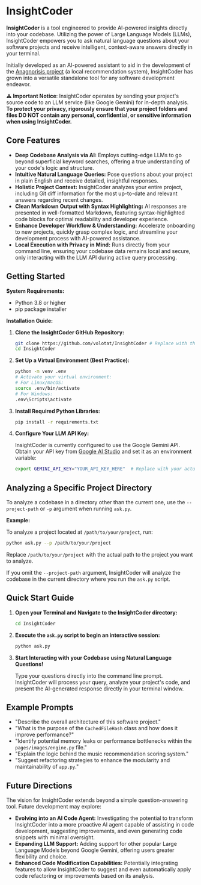 # InsightCoder

**InsightCoder** is a tool engineered to provide AI-powered insights directly into your codebase. Utilizing the power of Large Language Models (LLMs), InsightCoder empowers you to ask natural language questions about your software projects and receive intelligent, context-aware answers directly in your terminal.

Initially developed as an AI-powered assistant to aid in the development of the [Anagnorisis project](https://github.com/volotat/Anagnorisis) (a local recommendation system), InsightCoder has grown into a versatile standalone tool for any software development endeavor.

**⚠️ Important Notice**: InsightCoder operates by sending your project's source code to an LLM service (like Google Gemini) for in-depth analysis. **To protect your privacy, rigorously ensure that your project folders and files DO NOT contain any personal, confidential, or sensitive information when using InsightCoder.**

## Core Features

*   **Deep Codebase Analysis via AI:**  Employs cutting-edge LLMs to go beyond superficial keyword searches, offering a true understanding of your code's logic and structure.
*   **Intuitive Natural Language Queries:**  Pose questions about your project in plain English and receive detailed, insightful responses.
*   **Holistic Project Context:** InsightCoder analyzes your entire project, including Git diff information for the most up-to-date and relevant answers regarding recent changes.
*   **Clean Markdown Output with Syntax Highlighting:**  AI responses are presented in well-formatted Markdown, featuring syntax-highlighted code blocks for optimal readability and developer experience.
*   **Enhance Developer Workflow & Understanding:** Accelerate onboarding to new projects, quickly grasp complex logic, and streamline your development process with AI-powered assistance.
*   **Local Execution with Privacy in Mind:** Runs directly from your command line, ensuring your codebase data remains local and secure, only interacting with the LLM API during active query processing.

## Getting Started

**System Requirements:**

*   Python 3.8 or higher
*   pip package installer

**Installation Guide:**

1.  **Clone the InsightCoder GitHub Repository:**

    ```bash
    git clone https://github.com/volotat/InsightCoder # Replace with the actual repository URL
    cd InsightCoder
    ```

2.  **Set Up a Virtual Environment (Best Practice):**

    ```bash
    python -m venv .env
    # Activate your virtual environment:
    # For Linux/macOS:
    source .env/bin/activate
    # For Windows:
    .env\Scripts\activate
    ```

3.  **Install Required Python Libraries:**

    ```bash
    pip install -r requirements.txt
    ```

4.  **Configure Your LLM API Key:**

    InsightCoder is currently configured to use the Google Gemini API.  Obtain your API key from [Google AI Studio](https://makersuite.google.com/app/apikey) and set it as an environment variable:

    ```bash
    export GEMINI_API_KEY="YOUR_API_KEY_HERE"  # Replace with your actual API key
    ```

## Analyzing a Specific Project Directory

To analyze a codebase in a directory other than the current one, use the `--project-path` or `-p` argument when running `ask.py`.

**Example:**

To analyze a project located at `/path/to/your/project`, run:

```bash
python ask.py --p /path/to/your/project
```

Replace `/path/to/your/project` with the actual path to the project you want to analyze.

If you omit the `--project-path` argument, InsightCoder will analyze the codebase in the current directory where you run the `ask.py` script.

## Quick Start Guide

1.  **Open your Terminal and Navigate to the InsightCoder directory:**

    ```bash
    cd InsightCoder
    ```

2.  **Execute the `ask.py` script to begin an interactive session:**

    ```bash
    python ask.py
    ```

3.  **Start Interacting with your Codebase using Natural Language Questions!**

    Type your questions directly into the command line prompt. InsightCoder will process your query, analyze your project's code, and present the AI-generated response directly in your terminal window.

## Example Prompts

*   "Describe the overall architecture of this software project."
*   "What is the purpose of the `CachedFileHash` class and how does it improve performance?"
*   "Identify potential memory leaks or performance bottlenecks within the `pages/images/engine.py` file."
*   "Explain the logic behind the music recommendation scoring system."
*   "Suggest refactoring strategies to enhance the modularity and maintainability of `app.py`."

## Future Directions

The vision for InsightCoder extends beyond a simple question-answering tool. Future development may explore:

*   **Evolving into an AI Code Agent:** Investigating the potential to transform InsightCoder into a more proactive AI agent capable of assisting in code development, suggesting improvements, and even generating code snippets with minimal oversight.
*   **Expanding LLM Support:**  Adding support for other popular Large Language Models beyond Google Gemini, offering users greater flexibility and choice.
*   **Enhanced Code Modification Capabilities:**  Potentially integrating features to allow InsightCoder to suggest and even automatically apply code refactoring or improvements based on its analysis.